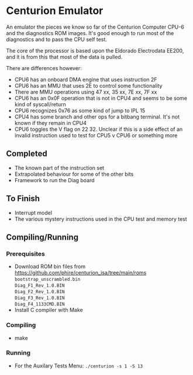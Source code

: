 # Centurion Emulator

An emulator the pieces we know so far of the Centurion Computer CPU-6 and
the diagnostics ROM images. It's good enough to run most of the diagnostics
and to pass the CPU self test.

The core of the processor is based upon the Eldorado Electrodata EE200, and
it is from this that most of the data is pulled.

There are differences however:

* CPU6 has an onboard DMA engine that uses instruction 2F
* CPU6 has an MMU that uses 2E to control some functionality
* There are MMU operations using 47 xx, 35 xx, 7E xx, 7F xx
* CPU6 has an 0x0F operation that is not in CPU4 and seems to be some kind of syscall/return
* CPU6 recognizes 0x76 as some kind of jump to IPL 15
* CPU4 has some branch and other ops for a bitbang terminal. It's not known if they remain in CPU4
* CPU6 toggles the V flag on 22 32. Unclear if this is a side effect of an invalid instruction used to test for CPU5 v CPU6 or something more

## Completed

* The known part of the instruction set
* Extrapolated behaviour for some of the other bits
* Framework to run the Diag board

## To Finish

* Interrupt model
* The various mystery instructions used in the CPU test and memory test

## Compiling/Running

### Prerequisites

* Download ROM bin files from https://github.com/phire/centurion_isa/tree/main/roms<br>
    ```bootstrap_unscrambled.bin```<br>
	```Diag_F1_Rev_1.0.BIN```<br>
	```Diag_F2_Rev_1.0.BIN```<br>
	```Diag_F3_Rev_1.0.BIN```<br>
	```Diag_F4_1133CMD.BIN```
* Install C compiler with Make

### Compiling

* make

### Running

* For the Auxilary Tests Menu: ```./centurion -s 1 -S 13```
